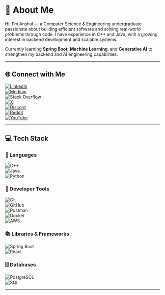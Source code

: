 # 💫 About Me  
Hi, I'm Anshul — a Computer Science & Engineering undergraduate passionate about building efficient software and solving real-world problems through code. I have experience in C++ and Java, with a growing interest in backend development and scalable systems.

Currently learning **Spring Boot**, **Machine Learning**, and **Generative AI** to strengthen my backend and AI engineering capabilities.

---

## 🌐 Connect with Me  

[![LinkedIn](https://img.shields.io/badge/LinkedIn-%230077B5.svg?logo=linkedin&logoColor=white)](https://linkedin.com/in/anshulba)  
[![Medium](https://img.shields.io/badge/Medium-12100E?logo=medium&logoColor=white)](https://medium.com/@anshulba3)   
[![Stack Overflow](https://img.shields.io/badge/-Stackoverflow-FE7A16?logo=stack-overflow&logoColor=white)](https://stackoverflow.com/users/27774963)  
[![X](https://img.shields.io/badge/X-black.svg?logo=X&logoColor=white)](https://x.com/Anshul_B_A)   
[![Discord](https://img.shields.io/badge/Discord-%237289DA.svg?logo=discord&logoColor=white)](https://discord.gg/799pmgkXEp)   
[![Reddit](https://img.shields.io/badge/Reddit-%23FF4500.svg?logo=Reddit&logoColor=white)](https://reddit.com/user/Competitive_Road_855)  
[![YouTube](https://img.shields.io/badge/YouTube-%23FF0000.svg?logo=YouTube&logoColor=white)](https://youtube.com/@anshul_65)   

---

## 💻 Tech Stack

### 🚀 Languages  
![C++](https://img.shields.io/badge/C++-00599C?style=flat&logo=c%2B%2B&logoColor=white)  
![Java](https://img.shields.io/badge/Java-ED8B00?style=flat&logo=openjdk&logoColor=white)  
![Python](https://img.shields.io/badge/Python-3670A0?style=flat&logo=python&logoColor=ffdd54)

### 🔧 Developer Tools  
![Git](https://img.shields.io/badge/Git-F05033?style=flat&logo=git&logoColor=white)  
![GitHub](https://img.shields.io/badge/GitHub-121011?style=flat&logo=github&logoColor=white)  
![Postman](https://img.shields.io/badge/Postman-FF6C37?style=flat&logo=postman&logoColor=white)  
![Docker](https://img.shields.io/badge/Docker-2496ED?style=flat&logo=docker&logoColor=white)  
![AWS](https://img.shields.io/badge/AWS-232F3E?style=flat&logo=amazon-aws&logoColor=white)

### 📚 Libraries & Frameworks  
![Spring Boot](https://img.shields.io/badge/Spring_Boot-6DB33F?style=flat&logo=spring-boot&logoColor=white)  
![React](https://img.shields.io/badge/React-20232A?style=flat&logo=react&logoColor=61DAFB)

### 🗄️ Databases  
![PostgreSQL](https://img.shields.io/badge/PostgreSQL-316192?style=flat&logo=postgresql&logoColor=white)  
![SQL](https://img.shields.io/badge/SQL-003B57?style=flat&logo=sqlite&logoColor=white)

---



